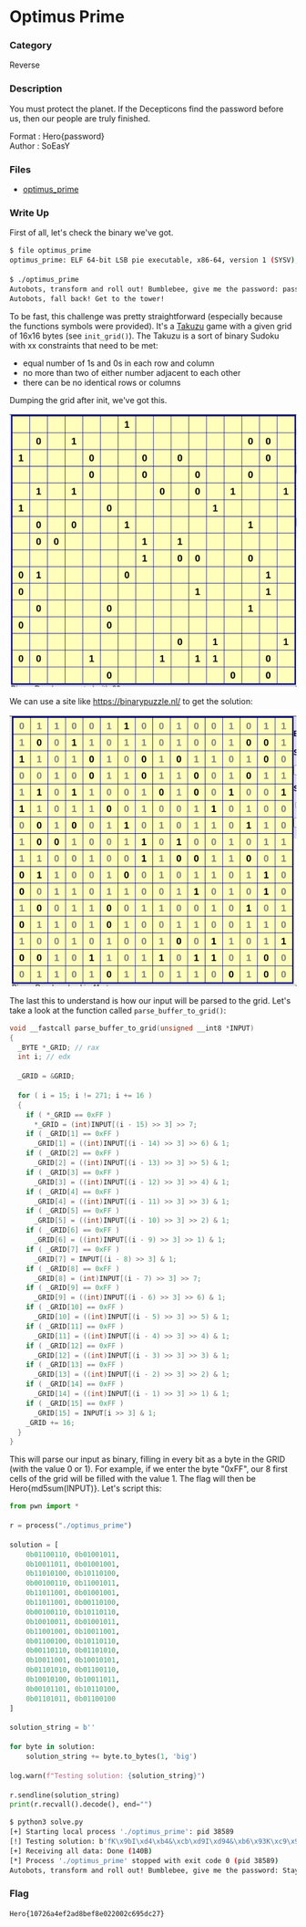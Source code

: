 # Optimus Prime

### Category

Reverse

### Description

You must protect the planet. If the Decepticons find the password before us, then our people are truly finished.

Format : Hero{password}<br>
Author : SoEasY

### Files

- [optimus_prime](optimus_prime)

### Write Up

First of all, let's check the binary we've got.
```bash
$ file optimus_prime
optimus_prime: ELF 64-bit LSB pie executable, x86-64, version 1 (SYSV), dynamically linked, interpreter /lib64/ld-linux-x86-64.so.2, BuildID[sha1]=32b8f8bb119f4490a1c40ed74d8b3bb71d388e14, for GNU/Linux 3.2.0, not stripped

$ ./optimus_prime
Autobots, transform and roll out! Bumblebee, give me the password: password
Autobots, fall back! Get to the tower!
```

To be fast, this challenge was pretty straightforward (especially because the functions symbols were provided). It's a [Takuzu](https://en.wikipedia.org/wiki/Takuzu) game with a given grid of 16x16 bytes (see `init_grid()`). The Takuzu is a sort of binary Sudoku with xx constraints that need to be met:
- equal number of 1s and 0s in each row and column
- no more than two of either number adjacent to each other
- there can be no identical rows or columns

Dumping the grid after init, we've got this.

![grid.png](grid.png)

We can use a site like https://binarypuzzle.nl/ to get the solution:

![solution.png](solution.png)

The last this to understand is how our input will be parsed to the grid. Let's take a look at the function called `parse_buffer_to_grid()`:
```c
void __fastcall parse_buffer_to_grid(unsigned __int8 *INPUT)
{
  _BYTE *_GRID; // rax
  int i; // edx

  _GRID = &GRID;

  for ( i = 15; i != 271; i += 16 )
  {
    if ( *_GRID == 0xFF )
      *_GRID = (int)INPUT[(i - 15) >> 3] >> 7;
    if ( _GRID[1] == 0xFF )
      _GRID[1] = ((int)INPUT[(i - 14) >> 3] >> 6) & 1;
    if ( _GRID[2] == 0xFF )
      _GRID[2] = ((int)INPUT[(i - 13) >> 3] >> 5) & 1;
    if ( _GRID[3] == 0xFF )
      _GRID[3] = ((int)INPUT[(i - 12) >> 3] >> 4) & 1;
    if ( _GRID[4] == 0xFF )
      _GRID[4] = ((int)INPUT[(i - 11) >> 3] >> 3) & 1;
    if ( _GRID[5] == 0xFF )
      _GRID[5] = ((int)INPUT[(i - 10) >> 3] >> 2) & 1;
    if ( _GRID[6] == 0xFF )
      _GRID[6] = ((int)INPUT[(i - 9) >> 3] >> 1) & 1;
    if ( _GRID[7] == 0xFF )
      _GRID[7] = INPUT[(i - 8) >> 3] & 1;
    if ( _GRID[8] == 0xFF )
      _GRID[8] = (int)INPUT[(i - 7) >> 3] >> 7;
    if ( _GRID[9] == 0xFF )
      _GRID[9] = ((int)INPUT[(i - 6) >> 3] >> 6) & 1;
    if ( _GRID[10] == 0xFF )
      _GRID[10] = ((int)INPUT[(i - 5) >> 3] >> 5) & 1;
    if ( _GRID[11] == 0xFF )
      _GRID[11] = ((int)INPUT[(i - 4) >> 3] >> 4) & 1;
    if ( _GRID[12] == 0xFF )
      _GRID[12] = ((int)INPUT[(i - 3) >> 3] >> 3) & 1;
    if ( _GRID[13] == 0xFF )
      _GRID[13] = ((int)INPUT[(i - 2) >> 3] >> 2) & 1;
    if ( _GRID[14] == 0xFF )
      _GRID[14] = ((int)INPUT[(i - 1) >> 3] >> 1) & 1;
    if ( _GRID[15] == 0xFF )
      _GRID[15] = INPUT[i >> 3] & 1;
    _GRID += 16;
  }
}
```

This will parse our input as binary, filling in every bit as a byte in the GRID (with the value 0 or 1). For example, if we enter the byte "0xFF", our 8 first cells of the grid will be filled with the value 1. The flag will then be Hero{md5sum(INPUT)}. Let's script this:

```py
from pwn import *

r = process("./optimus_prime")

solution = [
    0b01100110, 0b01001011,
    0b10011011, 0b01001001,
    0b11010100, 0b10110100,
    0b00100110, 0b11001011,
    0b11011001, 0b01001001,
    0b11011001, 0b00110100,
    0b00100110, 0b10110110,
    0b10010011, 0b01001011,
    0b11001001, 0b10011001,
    0b01100100, 0b10110110,
    0b00110110, 0b01101010,
    0b10011001, 0b10010101,
    0b01101010, 0b01100110,
    0b10010100, 0b10011011,
    0b00101101, 0b10110100,
    0b01101011, 0b01100100
]

solution_string = b''

for byte in solution:
    solution_string += byte.to_bytes(1, 'big')

log.warn(f"Testing solution: {solution_string}")

r.sendline(solution_string)
print(r.recvall().decode(), end="")
```

```bash
$ python3 solve.py       
[+] Starting local process './optimus_prime': pid 38589
[!] Testing solution: b'fK\x9bI\xd4\xb4&\xcb\xd9I\xd94&\xb6\x93K\xc9\x99d\xb66j\x99\x95jf\x94\x9b-\xb4kd'
[+] Receiving all data: Done (140B)
[*] Process './optimus_prime' stopped with exit code 0 (pid 38589)
Autobots, transform and roll out! Bumblebee, give me the password: Stay safe, soldier. I am coming. Hero{10726a4ef2ad8bef8e022002c695dc27}.
```

### Flag

```
Hero{10726a4ef2ad8bef8e022002c695dc27}
```
